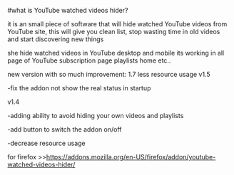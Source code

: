 #what is YouTube watched videos hider?

it is an small piece of software that will hide watched YouTube videos from YouTube site, this will give you clean list, stop wasting time in old videos and start discovering new things

she hide watched videos in YouTube desktop and mobile its working in all page of YouTube subscription page playlists home etc.. 


new version with so much improvement:
1.7
less resource usage 
v1.5

-fix the addon not show the real status in startup

v1.4

-adding ability to avoid hiding your own videos and playlists

-add button to switch the addon on/off

-decrease resource usage

for firefox >>https://addons.mozilla.org/en-US/firefox/addon/youtube-watched-videos-hider/
